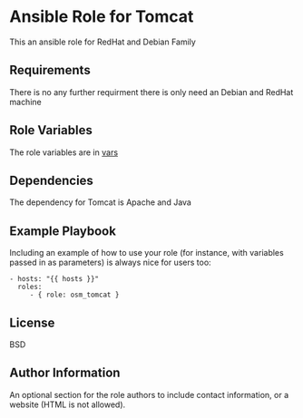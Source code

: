 Ansible Role for Tomcat
=========

This an ansible role for RedHat and Debian Family

Requirements
------------
There is no any further requirment there is only need an Debian and RedHat machine

Role Variables
--------------
The role variables are in [vars](https://github.com/opstree-ansible/osm_tomcat/blob/release-1.1/vars/main.yml)

Dependencies
------------

The dependency for Tomcat is Apache and Java

Example Playbook
----------------

Including an example of how to use your role (for instance, with variables passed in as parameters) is always nice for users too:

    - hosts: "{{ hosts }}"
      roles:
         - { role: osm_tomcat }

License
-------

BSD

Author Information
------------------

An optional section for the role authors to include contact information, or a website (HTML is not allowed).
